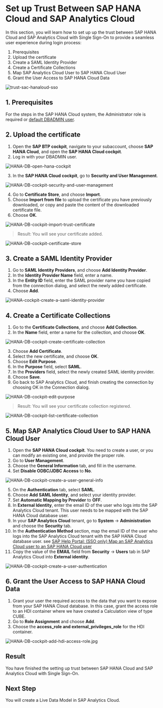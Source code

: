 # Set up Trust Between SAP HANA Cloud and SAP Analytics Cloud

In this section, you will learn how to set up up the trust between SAP HANA Cloud and SAP Analytics Cloud with Single Sign-On to provide a seamless user experience during login process:

  1. Prerequisites
  2. Upload the certificate
  3. Create a SAML Identity Provider
  4. Create a Certificate Collections
  5. Map SAP Analytics Cloud User to SAP HANA Cloud User
  6. Grant the User Access to SAP HANA Cloud Data
  
![trust-sac-hanaloud-sso](./images/solution-diagram-trust-sac-hana-sso.jpg)

## 1. Prerequisites

For the steps in the SAP HANA Cloud system, the Administrator role is required or [default DBADMIN user](https://help.sap.com/docs/HANA_CLOUD_DATABASE/f9c5015e72e04fffa14d7d4f7267d897/5b35402c47b344d882ac13c661aff1c0.html?version=2021_01_QRC).

## 2. Upload the certificate

1. Open  the **SAP BTP cockpit**, navigate to your subaccount, choose **SAP HANA Cloud**, and open the **SAP HANA Cloud cockpit**.
3. Log in with your DBADMIN user.

![HANA-DB-open-hana-cockpit](./images/HANA-DB-open-hana-cockpit.jpg)

3. In the **SAP HANA Cloud cockpit**, go to **Security and User Management**.

![HANA-DB-cockpit-security-and-user-management](./images/HANA-DB-cockpit-security-and-user-management.jpg)

4. Go to **Certificate Store**, and choose **Import**.
5. Choose **Import from file** to upload the certificate you have previously downloaded, or copy and paste the content of the downloaded certificate file.
6. Choose **OK**.

![HANA-DB-cockpit-import-trust-certificate](./images/HANA-DB-cockpit-import-trust-certificate.jpg)

>Result: You will see your certificate added.

![HANA-DB-cockpit-certificate-store](./images/HANA-DB-cockpit-certificate-store.jpg)

## 3. Create a SAML Identity Provider

1. Go to **SAML Identity Providers**, and choose **Add Identity Provider**.
2. In the **Identity Provider Name** field, enter a name.
3. In the **Entity ID** field, enter the SAML provider name you have copied from the connection dialog, and select the newly added certificate.
4. Choose **Add**.

![HANA-cockpit-create-a-saml-identity-provider](./images/HANA-cockpit-create-a-saml-identity-provider.jpg)

## 4. Create a Certificate Collections

1. Go to the **Certificate Collections**, and choose **Add Collection**.
2. In the **Name** field, enter a name for the collection, and choose **OK**.


![HANA-DB-cockpit-create-certificate-collection](./images/HANA-DB-cockpit-create-certificate-collection.jpg)

3. Choose **Add Certificate**.
4. Select the new certificate, and choose **OK**.
5. Choose **Edit Purpose**.
6. In the **Purpose** field, select **SAML**.
7. In the **Providers** field, select the newly created SAML identity provider.
8. Choose **Save**.
9. Go back to SAP Analytics Cloud, and finish creating the connection by choosing OK in the Connection dialog.

![HANA-DB-cockpit-edit-purpose](./images/HANA-DB-cockpit-edit-purpose.jpg)

>Result: You will see your certificate collection registered.

![HANA-DB-cockpit-list-certificate-collection](./images/HANA-DB-cockpit-list-certificate-collection.jpg)

## 5. Map SAP Analytics Cloud User to SAP HANA Cloud User

1. Open the **SAP HANA Cloud cockpit**. You need to create a user, or you can modify an existing one, and provide the proper role.
2. Go to **User Management**.
3. Choose the **General Information** tab, and fill in the username.
4. Set **Disable ODBC/JDBC Access** to **No**.

![HANA-DB-cockpit-create-a-user-general-info](./images/HANA-DB-cockpit-create-a-user-general-info.jpg)

5. On the **Authentication** tab, select **SAML**.
6. Choose **Add SAML Identity**, and select your identity provider.
7. Set **Automatic Mapping by Provider** to **OFF**.
8. In **External Identity**, enter the email ID of the user who logs into the SAP Analytics Cloud tenant. This user needs to be mapped with the SAP HANA Cloud database user.
9. In your **SAP Analytics Cloud** tenant, go to **System** &rarr; **Administration** and choose the **Security** tab.
10. In the **Authentication Method** section, map the email ID of the user who logs into the SAP Analytics Cloud tenant with the SAP HANA Cloud database user. see [SAP Help Portal: (SSO only) Map an SAP Analytics Cloud user to an SAP HANA Cloud user](https://help.sap.com/docs/SAP_ANALYTICS_CLOUD/00f68c2e08b941f081002fd3691d86a7/5bd569b3f75f49f29e9ec251fd6a1386.html#(sso-only)-map-an-sap-analytics-cloud-user-to-an-sap-hana-cloud-user)
13. Copy the value of the **EMAIL** field from **Security** &rarr; **Users** tab in SAP Analytics Cloud into **External identity**.

![HANA-DB-cockpit-create-a-user-authentication](./images/HANA-DB-cockpit-create-a-user-authentication.jpg)

## 6. Grant the User Access to SAP HANA Cloud Data

1. Grant your user the required access to the data that you want to expose from your SAP HANA Cloud database. In this case, grant the access role to an HDI container where we have created a Calculation view of type CUBE. 
2. Go to **Role Assignment** and choose **Add**.
3. Choose the **access_role and external_privileges_role** for the HDI container.
   
![HANA-DB-cockpit-add-hdi-access-role.jpg](./images/HANA-DB-cockpit-add-hdi-access-role.jpg)

## Result
You have finished the setting up trust between SAP HANA Cloud and SAP Analytics Cloud with Single Sign-On.

## Next Step
You will create a Live Data Model in SAP Analytics Cloud.
